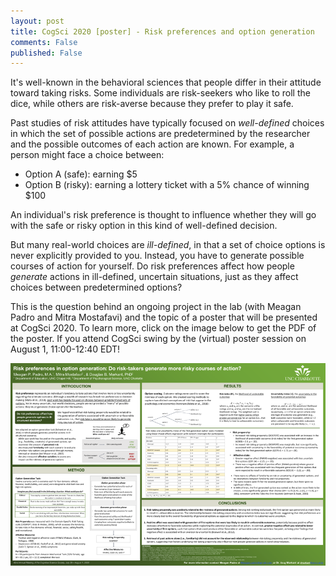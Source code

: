 ```yaml
---
layout: post
title: CogSci 2020 [poster] - Risk preferences and option generation
comments: False
published: False
---
```


It's well-known in the behavioral sciences that people differ in their attitude toward taking risks. Some individuals are risk-seekers who like to roll the dice, while others are risk-averse because they prefer to play it safe. 

Past studies of risk attitudes have typically focused on *well-defined* choices in which the set of possible actions are predetermined by the researcher and the possible outcomes of each action are known. For example, a person might face a choice between:
- Option A (safe): earning $5
- Option B (risky): earning a lottery ticket with a 5% chance of winning $100

An individual's risk preference is thought to influence whether they will go with the safe or risky option in this kind of well-defined decision.

But many real-world choices are *ill-defined*, in that a set of choice options is never explicitly provided to you. Instead, you have to generate possible courses of action for yourself. Do risk preferences affect how people *generate* actions in ill-defined, uncertain situations, just as they affect choices between predetermined options? 

This is the question behind an ongoing project in the lab (with Meagan Padro and Mitra Mostafavi) and the topic of a poster that will be presented at CogSci 2020. To learn more, click on the image below to get the PDF of the poster. If you attend CogSci swing by the (virtual) poster session on August 1, 11:00-12:40 EDT!

[![cogsci-poster](/assets/2020_CogSci_poster.png)](/assets/2020_CogSci_poster.pdf)
